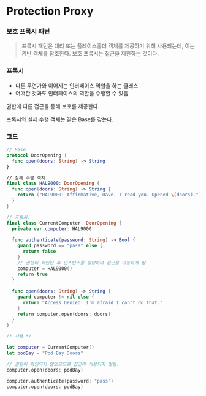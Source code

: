 # Protection Proxy

### 보호 프록시 패턴

> 프록시 패턴은 대리 또는 플레이스홀더 객체를 제공하기 위해 사용되는데, 이는 기반 객체를 참조한다. 보호 프록시는 접근을 제한하는 것이다.

### 프록시

- 다른 무언가와 이어지는 인터페이스 역할을 하는 클래스
- 어떠한 것과도 인터페이스의 역할을 수행할 수 있음

권한에 따른 접근을 통해 보호를 제공한다.

프록시와 실제 수행 객체는 같은 Base를 갖는다.

### 코드

```swift
// Base.
protocol DoorOpening {
  func open(doors: String) -> String
}

// 실제 수행 객체.
final class HAL9000: DoorOpening {
  func open(doors: String) -> String {
    return ("HAL9000: Affirmative, Dave. I read you. Opened \(doors).")
  }
}

// 프록시.
final class CurrentComputer: DoorOpening {
  private var computer: HAL9000!
  
  func authenticate(password: String) -> Bool {
    guard password == "pass" else {
      return false
    }
    // 권한이 확인된 후 인스턴스를 할당하여 접근을 가능하게 함.
    computer = HAL9000()
    return true
  }
  
  func open(doors: String) -> String {
    guard computer != nil else {
      return "Access Denied. I'm afraid I can't do that."
    }
    return computer.open(doors: doors)
  }
}

/* 사용 */

let computer = CurrentComputer()
let podBay = "Pod Bay Doors"

// 권한이 확인되지 않았으므로 접근이 허용되지 않음.
computer.open(doors: podBay)

computer.authenticate(password: "pass")
computer.open(doors: podBay)
```
